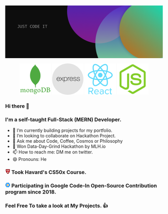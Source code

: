 ![Header Poster](https://raw.githubusercontent.com/vishalx360/vishalx360/master/header_poster.png)
<p align="center">
    <img alt="mongoDB"src="https://raw.githubusercontent.com/vishalx360/vishalx360/master/icons/mongoDB.svg">
    <img alt="express"src="https://raw.githubusercontent.com/vishalx360/vishalx360/master/icons/express.svg">
    <img alt="react"src="https://raw.githubusercontent.com/vishalx360/vishalx360/master/icons/react.svg">
    <img alt="node"src="https://raw.githubusercontent.com/vishalx360/vishalx360/master/icons/node.svg">
</p>

### Hi there 👋
### I'm a self-taught Full-Stack (MERN) Developer.

- 🔭 I’m currently building projects for my portfolio.
- 👯 I’m looking to collaborate on Hackathon Project.
- 💬 Ask me about Code, Coffee, Cosmos or Philosophy
- 🥈 Won Data-Day-Grind Hackathon by MLH.io
- 📫 How to reach me: DM me on twitter.
- 😄 Pronouns: He

### ![cs50](https://raw.githubusercontent.com/vishalx360/vishalx360/master/icons/harv.png) Took Havard's CS50x Course.
### ![gci](https://raw.githubusercontent.com/vishalx360/vishalx360/master/icons/gci-logo16x16.png) Participating in Google Code-In Open-Source Contribution program since 2018.
### Feel Free To take a look at My Projects. 👍
